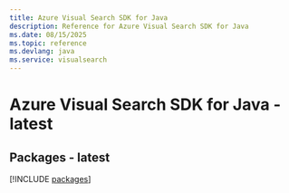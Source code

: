 ```yaml
---
title: Azure Visual Search SDK for Java
description: Reference for Azure Visual Search SDK for Java
ms.date: 08/15/2025
ms.topic: reference
ms.devlang: java
ms.service: visualsearch
---
```

# Azure Visual Search SDK for Java - latest
## Packages - latest
[!INCLUDE [packages](visual-search-index.md)]